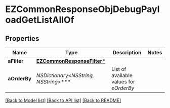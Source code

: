 # EZCommonResponseObjDebugPayloadGetListAllOf

## Properties
Name | Type | Description | Notes
------------ | ------------- | ------------- | -------------
**aFilter** | [**EZCommonResponseFilter***](EZCommonResponseFilter.md) |  | 
**aOrderBy** | **NSDictionary&lt;NSString*, NSString*&gt;*** | List of available values for *eOrderBy* | 

[[Back to Model list]](../README.md#documentation-for-models) [[Back to API list]](../README.md#documentation-for-api-endpoints) [[Back to README]](../README.md)


